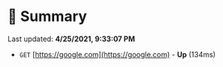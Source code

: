 # 📖 Summary
Last updated: **4/25/2021, 9:33:07 PM**

- `GET` [https://google.com](https://google.com) - **Up** (134ms)
